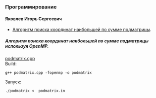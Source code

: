 ### Программирование ###
#### Яковлев Игорь Сергеевич ####
 + [Алгоритм поиска координат наибольшей по сумме подматрицы](#podmatrix_cpp). 

##### <a name="podmatrix_cpp"></a> Алгоритм поиска координат наибольшей по сумме подматрицы используя OpenMP.

[podmatrix.cpp](https://github.com/paantya/Astro/blob/master/3s/programming/podmatrix.cpp "Open podmatrix.cpp")   
Build:

    g++ podmatrix.cpp -fopenmp -o podmatrix
Запуск:

    ./podmatrix <  podmatrix.in

